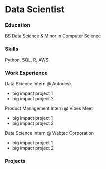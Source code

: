 # Data Scientist

### Education
BS Data Science & Minor in Computer Science

### Skills
Python, SQL, R, AWS

### Work Experience
Data Science Intern @ Autodesk
- big impact project 1
- big impact project 2

Product Management Intern @ Vibes Meet
- big impact project 1
- big impact project 2

Data Science Intern @ Wabtec Corporation
- big impact project 1
- big impact project 2

### Projects

